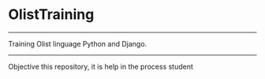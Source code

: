 # OlistTraining

-----
Training Olist linguage Python and Django. 

-----

Objective this repository, it is help in the process student 
